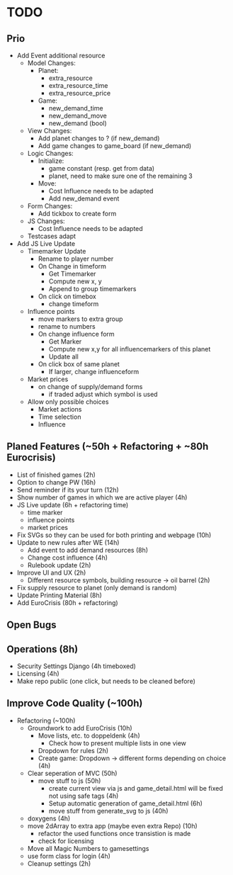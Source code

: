 # TODO

## Prio

- Add Event additional resource
  * Model Changes:
    * Planet:
      * extra_resource
      * extra_resource_time
      * extra_resource_price
    * Game:
      * new_demand_time
      * new_demand_move
      * new_demand (bool)
  - View Changes:
    - Add planet changes to ? (if new_demand)
    - Add game changes to game_board (if new_demand)
  - Logic Changes:
    * Initialize:
      * game constant (resp. get from data)
      * planet, need to make sure one of the remaining 3
    - Move:
      - Cost Influence needs to be adapted
      - Add new_demand event
  - Form Changes:
    - Add tickbox to create form
  - JS Changes:
    - Cost Influence needs to be adapted
  - Testcases adapt
- Add JS Live Update
  - Timemarker Update
    - Rename to player number
    - On Change in timeform
      - Get Timemarker
      - Compute new x, y
      - Append to group timemarkers
    - On click on timebox
      - change timeform
  - Influence points
    - move markers to extra group
    - rename to numbers
    - On change influence form
      - Get Marker
      - Compute new x,y for all influencemarkers of this planet
      - Update all
    - On click box of same planet
      - If larger, change influenceform
  - Market prices
    - on change of supply/demand forms
      - if traded adjust which symbol is used
  - Allow only possible choices
    - Market actions
    - Time selection
    - Influence

## Planed Features (~50h + Refactoring + ~80h Eurocrisis)

- List of finished games (2h)
- Option to change PW (16h)
- Send reminder if its your turn (12h)
- Show number of games in which we are active player (4h)
- JS Live update (6h + refactoring time)
  - time marker
  - influence points
  - market prices
- Fix SVGs so they can be used for both printing and webpage (10h)
- Update to new rules after WE (14h)
  - Add event to add demand resources (8h)
  - Change cost influence (4h)
  - Rulebook update (2h)
- Improve UI and UX (2h)
  - Different resource symbols, building resource -> oil barrel (2h)
- Fix supply resource to planet (only demand is random)
- Update Printing Material (8h)
- Add EuroCrisis (80h + refactoring)

## Open Bugs

## Operations (8h)

- Security Settings Django (4h timeboxed)
- Licensing (4h)
- Make repo public (one click, but needs to be cleaned before)
  
## Improve Code Quality (~100h)

- Refactoring (~100h)
  - Groundwork to add EuroCrisis (10h)
    - Move lists, etc. to doppeldenk (4h)
      - Check how to present multiple lists in one view
    - Dropdown for rules (2h)
    - Create game: Dropdown -> different forms depending on choice (4h)
  - Clear seperation of MVC (50h)
    - move stuff to js (50h)
      - create current view via js and game_detail.html will be fixed not using safe tags (4h)
      - Setup automatic generation of game_detail.html (6h)
      - move stuff from generate_svg to js (40h)
  - doxygens (4h)
  - move 2dArray to extra app (maybe even extra Repo) (10h)
    - refactor the used functions once transistion is made
    - check for licensing
  - Move all Magic Numbers to gamesettings
  - use form class for login (4h)
  - Cleanup settings (2h)

